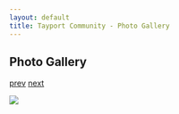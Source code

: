 ```yaml
---
layout: default
title: Tayport Community - Photo Gallery
---
```

## Photo Gallery

[prev](http://tayport.org.uk/photo/257) [next](http://tayport.org.uk/photo/259)

![ ](http://tayport.org.uk/media/258.jpg " ")

